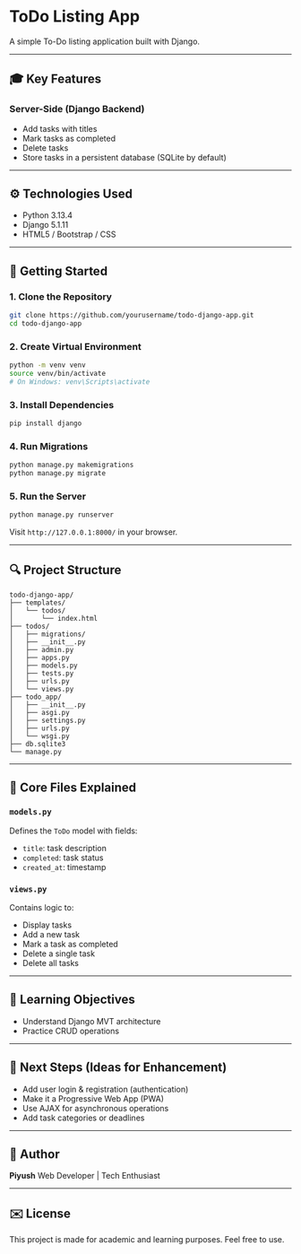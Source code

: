 # ToDo Listing App

A simple To-Do listing application built with Django.

---

## 🎓 Key Features

### Server-Side (Django Backend)

* Add tasks with titles
* Mark tasks as completed
* Delete tasks
* Store tasks in a persistent database (SQLite by default)

---

## ⚙️ Technologies Used

* Python 3.13.4
* Django 5.1.11
* HTML5 / Bootstrap / CSS

---

## 📅 Getting Started

### 1. Clone the Repository

```bash
git clone https://github.com/yourusername/todo-django-app.git
cd todo-django-app
```

### 2. Create Virtual Environment

```bash
python -m venv venv
source venv/bin/activate
# On Windows: venv\Scripts\activate
```

### 3. Install Dependencies

```bash
pip install django
```

### 4. Run Migrations

```bash
python manage.py makemigrations
python manage.py migrate
```

### 5. Run the Server

```bash
python manage.py runserver
```

Visit `http://127.0.0.1:8000/` in your browser.

---

## 🔍 Project Structure

```
todo-django-app/
├── templates/
│   └── todos/
│       └── index.html
├── todos/
│   ├── migrations/
│   ├── __init__.py
│   ├── admin.py
│   ├── apps.py
│   ├── models.py
│   ├── tests.py
│   ├── urls.py
│   └── views.py
├── todo_app/
│   ├── __init__.py
│   ├── asgi.py
│   ├── settings.py
│   ├── urls.py
│   └── wsgi.py
├── db.sqlite3
└── manage.py
```

---

## 🔧 Core Files Explained

### `models.py`

Defines the `ToDo` model with fields:

* `title`: task description
* `completed`: task status
* `created_at`: timestamp

### `views.py`

Contains logic to:

* Display tasks
* Add a new task
* Mark a task as completed
* Delete a single task
* Delete all tasks

---

## 📖 Learning Objectives

* Understand Django MVT architecture
* Practice CRUD operations

---

## 🚀 Next Steps (Ideas for Enhancement)

* Add user login & registration (authentication)
* Make it a Progressive Web App (PWA)
* Use AJAX for asynchronous operations
* Add task categories or deadlines

---

## 🌟 Author

**Piyush**
Web Developer | Tech Enthusiast

---

## ✉️ License

This project is made for academic and learning purposes. Feel free to use.
